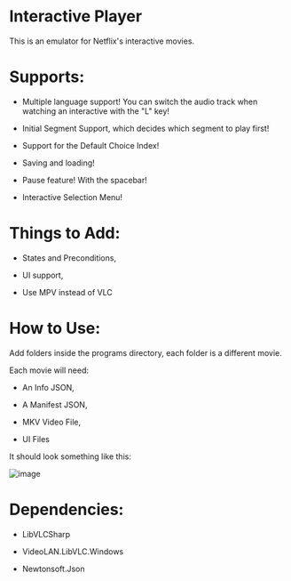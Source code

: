 # Interactive Player
This is an emulator for Netflix's interactive movies.

# Supports:

* Multiple language support! You can switch the audio track when watching an interactive with the "L" key!

* Initial Segment Support, which decides which segment to play first!

* Support for the Default Choice Index!

* Saving and loading!

* Pause feature! With the spacebar!

* Interactive Selection Menu!

# Things to Add:

* States and Preconditions,

* UI support,

* Use MPV instead of VLC

# How to Use:

Add folders inside the programs directory, each folder is a different movie.

Each movie will need:

* An Info JSON,

* A Manifest JSON,

* MKV Video File,

* UI Files

It should look something like this:

![image](https://github.com/user-attachments/assets/660da037-9a18-4781-84c3-a4745a1afbe1)

# Dependencies:

* LibVLCSharp

* VideoLAN.LibVLC.Windows

* Newtonsoft.Json
